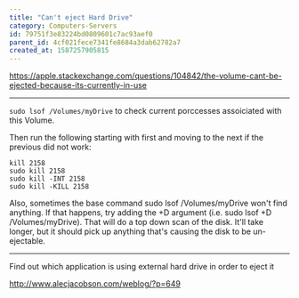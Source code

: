 ```yaml
---
title: "Can't eject Hard Drive"
category: Computers-Servers
id: 79751f3e83224bd0809601c7ac93aef0
parent_id: 4cf021fece7341fe8684a3dab62782a7
created_at: 1587257905815
---
```


https://apple.stackexchange.com/questions/104842/the-volume-cant-be-ejected-because-its-currently-in-use

---

`sudo lsof /Volumes/myDrive` to check current porccesses assoiciated with this Volume.

Then run the following starting with first and moving to the next if the previous did not work:

```
kill 2158
sudo kill 2158
sudo kill -INT 2158
sudo kill -KILL 2158
```

Also, sometimes the base command sudo lsof /Volumes/myDrive won't find anything. If that happens, try adding the +D argument (i.e. sudo lsof +D /Volumes/myDrive). That will do a top down scan of the disk. It'll take longer, but it should pick up anything that's causing the disk to be un-ejectable.

---
Find out which application is using external hard drive in order to eject it

http://www.alecjacobson.com/weblog/?p=649
    